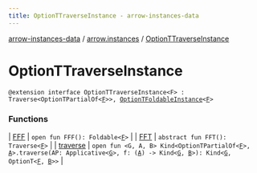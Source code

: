 ```yaml
---
title: OptionTTraverseInstance - arrow-instances-data
---
```


[arrow-instances-data](../../index.html) / [arrow.instances](../index.html) / [OptionTTraverseInstance](./index.html)

# OptionTTraverseInstance

`@extension interface OptionTTraverseInstance<F> : Traverse<OptionTPartialOf<`[`F`](index.html#F)`>>, `[`OptionTFoldableInstance`](../-option-t-foldable-instance/index.html)`<`[`F`](index.html#F)`>`

### Functions

| [FFF](-f-f-f.html) | `open fun FFF(): Foldable<`[`F`](index.html#F)`>` |
| [FFT](-f-f-t.html) | `abstract fun FFT(): Traverse<`[`F`](index.html#F)`>` |
| [traverse](traverse.html) | `open fun <G, A, B> Kind<OptionTPartialOf<`[`F`](index.html#F)`>, `[`A`](traverse.html#A)`>.traverse(AP: Applicative<`[`G`](traverse.html#G)`>, f: (`[`A`](traverse.html#A)`) -> Kind<`[`G`](traverse.html#G)`, `[`B`](traverse.html#B)`>): Kind<`[`G`](traverse.html#G)`, OptionT<`[`F`](index.html#F)`, `[`B`](traverse.html#B)`>>` |

